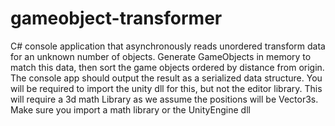 # gameobject-transformer


C# console application that asynchronously reads unordered transform data for an unknown number of objects.
Generate GameObjects in memory to match this data, then sort the game objects ordered by distance from origin.
The console app should output the result as a serialized data structure.
You will be required to import the unity dll for this, but not the editor library.
This will require a 3d math Library as we assume the positions will be Vector3s. Make sure you import a math library or the UnityEngine dll